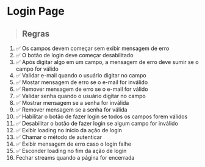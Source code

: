 # Login Page

> ## Regras

1. ✅ Os campos devem começar sem exibir mensagem de erro
2. ✅ O botão de login deve começar desabilitado
3. ✅ Após digitar algo em um campo, a mensagem de erro deve sumir se o campo for válido
4. ✅ Validar e-mail quando o usuário digitar no campo
5. ✅ Mostar mensagem de erro se o e-mail for inválido
6. ✅ Remover mensagem de erro se o e-mail for válido
7. ✅ Validar senha quando o usuário digitar no campo
8. ✅ Mostrar mensagem se a senha for inválida
9. ✅ Remover mensagem se a senha for válida
10. ✅ Habilitar o botão de fazer login se todos os campos forem válidos
11. ✅ Desabilitar o botão de fazer login se algum campo for inválido
12. ✅ Exibir loading no início da ação de login
13. ✅ Chamar o método de autenticar
14. ✅ Exibir mensagem de erro caso o login falhe
15. ✅ Esconder loading no fim da ação de login
16. Fechar streams quando a página for encerrada



